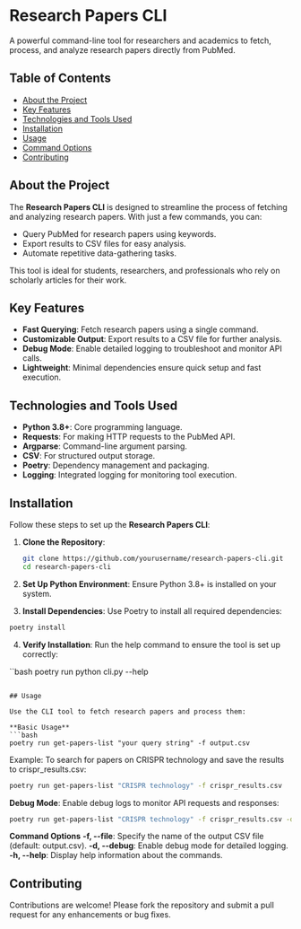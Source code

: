 # Research Papers CLI

A powerful command-line tool for researchers and academics to fetch, process, and analyze research papers directly from PubMed.


## Table of Contents

- [About the Project](#about-the-project)
- [Key Features](#key-features)
- [Technologies and Tools Used](#technologies-and-tools-used)
- [Installation](#installation)
- [Usage](#usage)
- [Command Options](#command-options)
- [Contributing](#contributing)

## About the Project

The **Research Papers CLI** is designed to streamline the process of fetching and analyzing research papers. With just a few commands, you can:

- Query PubMed for research papers using keywords.
- Export results to CSV files for easy analysis.
- Automate repetitive data-gathering tasks.
  
This tool is ideal for students, researchers, and professionals who rely on scholarly articles for their work.


## Key Features

- **Fast Querying**: Fetch research papers using a single command.
- **Customizable Output**: Export results to a CSV file for further analysis.
- **Debug Mode**: Enable detailed logging to troubleshoot and monitor API calls.
- **Lightweight**: Minimal dependencies ensure quick setup and fast execution.


## Technologies and Tools Used

- **Python 3.8+**: Core programming language.
- **Requests**: For making HTTP requests to the PubMed API.
- **Argparse**: Command-line argument parsing.
- **CSV**: For structured output storage.
- **Poetry**: Dependency management and packaging.
- **Logging**: Integrated logging for monitoring tool execution.


## Installation

Follow these steps to set up the **Research Papers CLI**:

1. **Clone the Repository**:
   ```bash
   git clone https://github.com/yourusername/research-papers-cli.git
   cd research-papers-cli
   ```
2. **Set Up Python Environment**: Ensure Python 3.8+ is installed on your system.

3. **Install Dependencies**: Use Poetry to install all required dependencies:

```bash
poetry install
```
4. **Verify Installation**: Run the help command to ensure the tool is set up correctly:

``bash
poetry run python cli.py --help
```

## Usage

Use the CLI tool to fetch research papers and process them:

**Basic Usage**
```bash
poetry run get-papers-list "your query string" -f output.csv
```
Example:
To search for papers on CRISPR technology and save the results to crispr_results.csv:

```bash
poetry run get-papers-list "CRISPR technology" -f crispr_results.csv
```

**Debug Mode**:
Enable debug logs to monitor API requests and responses:

```bash
poetry run get-papers-list "CRISPR technology" -f crispr_results.csv -d
```

**Command Options**
**-f, --file**: Specify the name of the output CSV file (default: output.csv).
**-d, --debug**: Enable debug mode for detailed logging.
**-h, --help**: Display help information about the commands.

## Contributing

Contributions are welcome! Please fork the repository and submit a pull request for any enhancements or bug fixes.
